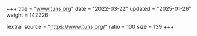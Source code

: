 +++
title = "www.tuhs.org"
date = "2022-03-22"
updated = "2025-01-26"
weight = 142226

[extra]
source = "https://www.tuhs.org/"
ratio = 100
size = 139
+++
